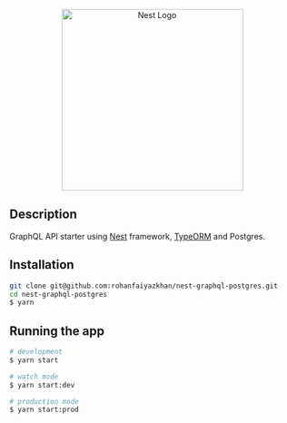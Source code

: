<p align="center">
  <a href="http://nestjs.com/" target="blank"><img src="https://nestjs.com/img/logo_text.svg" width="320" alt="Nest Logo" /></a>
</p>

## Description

GraphQL API starter using [Nest](https://github.com/nestjs/nest) framework, [TypeORM](https://github.com/typeorm/typeorm) and Postgres.

## Installation 

```bash
git clone git@github.com:rohanfaiyazkhan/nest-graphql-postgres.git
cd nest-graphql-postgres
$ yarn 
```

## Running the app

```bash
# development
$ yarn start

# watch mode
$ yarn start:dev

# production mode
$ yarn start:prod
```
